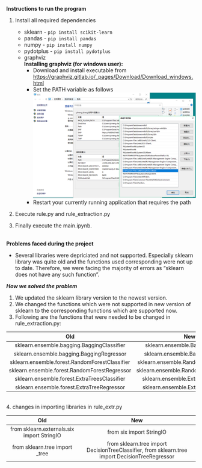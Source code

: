  **Instructions to run the program**

1. Install all required dependencies 
    - sklearn - ```pip install scikit-learn```
    - pandas - ```pip install pandas```
    - numpy - ```pip install numpy```
    - pydotplus - `pip install pydotplus`
    - graphviz  
                **Installing graphviz (for windows user):**
        - Download and install executable from https://graphviz.gitlab.io/_pages/Download/Download_windows.html
        - Set the PATH variable as follows
        ![install_graphviz](images/install_graphviz.png)
        - Restart your currently running application that requires the path

2. Execute rule.py and rule_extraction.py

3. Finally execute the main.ipynb.
<br><br>

**Problems faced during the project**

- Several libraries were depriciated and not supported. Especially sklearn library was quite old and the functions used corresponding were not up to date. Therefore, we were facing the majority of errors as “sklearn does not have any such function”. 

 ***How we solved the problem***
1. We updated the sklearn library version to the newest version.
2. We changed the functions which were not supported in new version of sklearn to the corresponding functions which are supported now.
3. Following are the functions that were needed to be changed in rule_extraction.py:

Old   |  New
:----:|:----:
sklearn.ensemble.bagging.BaggingClassifier    |       sklearn.ensemble.BaggingClassifier
sklearn.ensemble.bagging.BaggingRegressor       |       sklearn.ensemble.BaggingRegressor
sklearn.ensemble.forest.RandomForestClassifier  |       sklearn.ensemble.RandomForestClassifier
sklearn.ensemble.forest.RandomForestRegressor   |       sklearn.ensemble.RandomForestRegressor   
sklearn.ensemble.forest.ExtraTreesClassifier    |       sklearn.ensemble.ExtraTreesClassifier
sklearn.ensemble.forest.ExtraTreeRegressor      |       sklearn.ensemble.ExtraTreeRegressor  
<br>
4. changes in importing libraries in rule_extr.py

Old   |  New
:----:|:----:
from sklearn.externals.six import StringIO      |       from six import StringIO
from sklearn.tree import _tree                  |       from sklearn.tree import DecisionTreeClassifier, from sklearn.tree import DecisionTreeRegressor   
